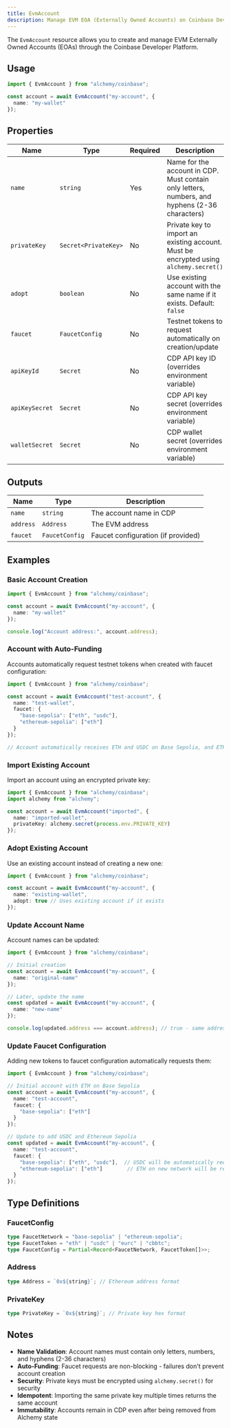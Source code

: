 ```yaml
---
title: EvmAccount
description: Manage EVM EOA (Externally Owned Accounts) on Coinbase Developer Platform
---
```


The `EvmAccount` resource allows you to create and manage EVM Externally Owned Accounts (EOAs) through the Coinbase Developer Platform.

## Usage

```typescript
import { EvmAccount } from "alchemy/coinbase";

const account = await EvmAccount("my-account", {
  name: "my-wallet"
});
```

## Properties

| Name | Type | Required | Description |
|------|------|----------|--------------|
| `name` | `string` | Yes | Name for the account in CDP. Must contain only letters, numbers, and hyphens (2-36 characters) |
| `privateKey` | `Secret<PrivateKey>` | No | Private key to import an existing account. Must be encrypted using `alchemy.secret()` |
| `adopt` | `boolean` | No | Use existing account with the same name if it exists. Default: `false` |
| `faucet` | `FaucetConfig` | No | Testnet tokens to request automatically on creation/update |
| `apiKeyId` | `Secret` | No | CDP API key ID (overrides environment variable) |
| `apiKeySecret` | `Secret` | No | CDP API key secret (overrides environment variable) |
| `walletSecret` | `Secret` | No | CDP wallet secret (overrides environment variable) |

## Outputs

| Name | Type | Description |
|------|------|-------------|
| `name` | `string` | The account name in CDP |
| `address` | `Address` | The EVM address |
| `faucet` | `FaucetConfig` | Faucet configuration (if provided) |

## Examples

### Basic Account Creation

```typescript
import { EvmAccount } from "alchemy/coinbase";

const account = await EvmAccount("my-account", {
  name: "my-wallet"
});

console.log("Account address:", account.address);
```

### Account with Auto-Funding

Accounts automatically request testnet tokens when created with faucet configuration:

```typescript
import { EvmAccount } from "alchemy/coinbase";

const account = await EvmAccount("test-account", {
  name: "test-wallet",
  faucet: {
    "base-sepolia": ["eth", "usdc"],
    "ethereum-sepolia": ["eth"]
  }
});

// Account automatically receives ETH and USDC on Base Sepolia, and ETH on Ethereum Sepolia
```

### Import Existing Account

Import an account using an encrypted private key:

```typescript
import { EvmAccount } from "alchemy/coinbase";
import alchemy from "alchemy";

const account = await EvmAccount("imported", {
  name: "imported-wallet",
  privateKey: alchemy.secret(process.env.PRIVATE_KEY)
});
```

### Adopt Existing Account

Use an existing account instead of creating a new one:

```typescript
import { EvmAccount } from "alchemy/coinbase";

const account = await EvmAccount("my-account", {
  name: "existing-wallet",
  adopt: true // Uses existing account if it exists
});
```

### Update Account Name

Account names can be updated:

```typescript
import { EvmAccount } from "alchemy/coinbase";

// Initial creation
const account = await EvmAccount("my-account", {
  name: "original-name"
});

// Later, update the name
const updated = await EvmAccount("my-account", {
  name: "new-name"
});

console.log(updated.address === account.address); // true - same address
```

### Update Faucet Configuration

Adding new tokens to faucet configuration automatically requests them:

```typescript
import { EvmAccount } from "alchemy/coinbase";

// Initial account with ETH on Base Sepolia
const account = await EvmAccount("my-account", {
  name: "test-account",
  faucet: {
    "base-sepolia": ["eth"]
  }
});

// Update to add USDC and Ethereum Sepolia
const updated = await EvmAccount("my-account", {
  name: "test-account",
  faucet: {
    "base-sepolia": ["eth", "usdc"],  // USDC will be automatically requested
    "ethereum-sepolia": ["eth"]        // ETH on new network will be requested
  }
});
```

## Type Definitions

### FaucetConfig

```typescript
type FaucetNetwork = "base-sepolia" | "ethereum-sepolia";
type FaucetToken = "eth" | "usdc" | "eurc" | "cbbtc";
type FaucetConfig = Partial<Record<FaucetNetwork, FaucetToken[]>>;
```

### Address

```typescript
type Address = `0x${string}`; // Ethereum address format
```

### PrivateKey

```typescript
type PrivateKey = `0x${string}`; // Private key hex format
```

## Notes

- **Name Validation**: Account names must contain only letters, numbers, and hyphens (2-36 characters)
- **Auto-Funding**: Faucet requests are non-blocking - failures don't prevent account creation
- **Security**: Private keys must be encrypted using `alchemy.secret()` for security
- **Idempotent**: Importing the same private key multiple times returns the same account
- **Immutability**: Accounts remain in CDP even after being removed from Alchemy state